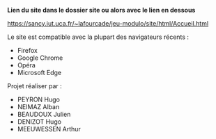 
**Lien du site dans le dossier site ou alors avec le lien en dessous**

<https://sancy.iut.uca.fr/~lafourcade/jeu-modulo/site/html/Accueil.html>

Le site est compatible avec la plupart des navigateurs récents :

+ Firefox
+ Google Chrome
+ Opéra 
+ Microsoft Edge

Projet réaliser par :

+ PEYRON Hugo
+ NEIMAZ Alban
+ BEAUDOUX Julien
+ DENIZOT Hugo
+ MEEUWESSEN Arthur
